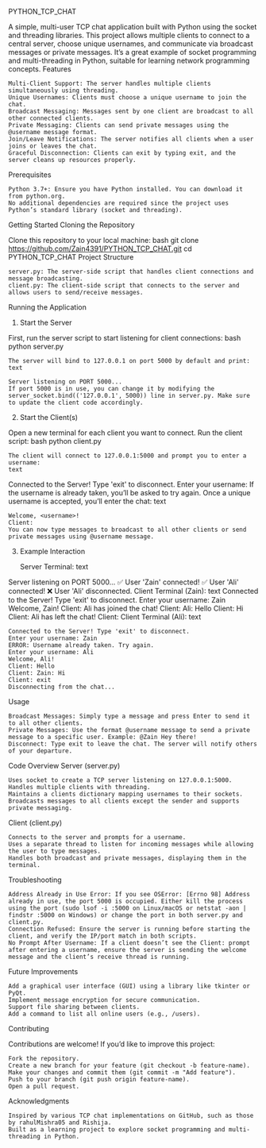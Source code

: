 PYTHON_TCP_CHAT

A simple, multi-user TCP chat application built with Python using the socket and threading libraries. This project allows multiple clients to connect to a central server, choose unique usernames, and communicate via broadcast messages or private messages. It’s a great example of socket programming and multi-threading in Python, suitable for learning network programming concepts.
Features

    Multi-Client Support: The server handles multiple clients simultaneously using threading.
    Unique Usernames: Clients must choose a unique username to join the chat.
    Broadcast Messaging: Messages sent by one client are broadcast to all other connected clients.
    Private Messaging: Clients can send private messages using the @username message format.
    Join/Leave Notifications: The server notifies all clients when a user joins or leaves the chat.
    Graceful Disconnection: Clients can exit by typing exit, and the server cleans up resources properly.

Prerequisites

    Python 3.7+: Ensure you have Python installed. You can download it from python.org.
    No additional dependencies are required since the project uses Python’s standard library (socket and threading).

Getting Started
Cloning the Repository

Clone this repository to your local machine:
bash
git clone https://github.com/Zain4391/PYTHON_TCP_CHAT.git
cd PYTHON_TCP_CHAT
Project Structure

    server.py: The server-side script that handles client connections and message broadcasting.
    client.py: The client-side script that connects to the server and allows users to send/receive messages.

Running the Application
1. Start the Server

First, run the server script to start listening for client connections:
bash
python server.py

    The server will bind to 127.0.0.1 on port 5000 by default and print:
    text

    Server listening on PORT 5000...
    If port 5000 is in use, you can change it by modifying the server_socket.bind(('127.0.0.1', 5000)) line in server.py. Make sure to update the client code accordingly.

2. Start the Client(s)

Open a new terminal for each client you want to connect. Run the client script:
bash
python client.py

    The client will connect to 127.0.0.1:5000 and prompt you to enter a username:
    text

Connected to the Server! Type 'exit' to disconnect.
Enter your username: 
If the username is already taken, you’ll be asked to try again. Once a unique username is accepted, you’ll enter the chat:
text

    Welcome, <username>!
    Client: 
    You can now type messages to broadcast to all other clients or send private messages using @username message.

3. Example Interaction

    Server Terminal:
    text

Server listening on PORT 5000...
✅ User 'Zain' connected!
✅ User 'Ali' connected!
❌ User 'Ali' disconnected.
Client Terminal (Zain):
text
Connected to the Server! Type 'exit' to disconnect.
Enter your username: Zain
Welcome, Zain!
Client: Ali has joined the chat!
Client: Ali: Hello
Client: Hi
Client: Ali has left the chat!
Client: 
Client Terminal (Ali):
text

    Connected to the Server! Type 'exit' to disconnect.
    Enter your username: Zain
    ERROR: Username already taken. Try again.
    Enter your username: Ali
    Welcome, Ali!
    Client: Hello
    Client: Zain: Hi
    Client: exit
    Disconnecting from the chat...

Usage

    Broadcast Messages: Simply type a message and press Enter to send it to all other clients.
    Private Messages: Use the format @username message to send a private message to a specific user. Example: @Zain Hey there!
    Disconnect: Type exit to leave the chat. The server will notify others of your departure.

Code Overview
Server (server.py)

    Uses socket to create a TCP server listening on 127.0.0.1:5000.
    Handles multiple clients with threading.
    Maintains a clients dictionary mapping usernames to their sockets.
    Broadcasts messages to all clients except the sender and supports private messaging.

Client (client.py)

    Connects to the server and prompts for a username.
    Uses a separate thread to listen for incoming messages while allowing the user to type messages.
    Handles both broadcast and private messages, displaying them in the terminal.

Troubleshooting

    Address Already in Use Error: If you see OSError: [Errno 98] Address already in use, the port 5000 is occupied. Either kill the process using the port (sudo lsof -i :5000 on Linux/macOS or netstat -aon | findstr :5000 on Windows) or change the port in both server.py and client.py.
    Connection Refused: Ensure the server is running before starting the client, and verify the IP/port match in both scripts.
    No Prompt After Username: If a client doesn’t see the Client: prompt after entering a username, ensure the server is sending the welcome message and the client’s receive thread is running.

Future Improvements

    Add a graphical user interface (GUI) using a library like tkinter or PyQt.
    Implement message encryption for secure communication.
    Support file sharing between clients.
    Add a command to list all online users (e.g., /users).

Contributing

Contributions are welcome! If you’d like to improve this project:

    Fork the repository.
    Create a new branch for your feature (git checkout -b feature-name).
    Make your changes and commit them (git commit -m "Add feature").
    Push to your branch (git push origin feature-name).
    Open a pull request.

Acknowledgments

    Inspired by various TCP chat implementations on GitHub, such as those by rahulMishra05 and Rishija.
    Built as a learning project to explore socket programming and multi-threading in Python.


